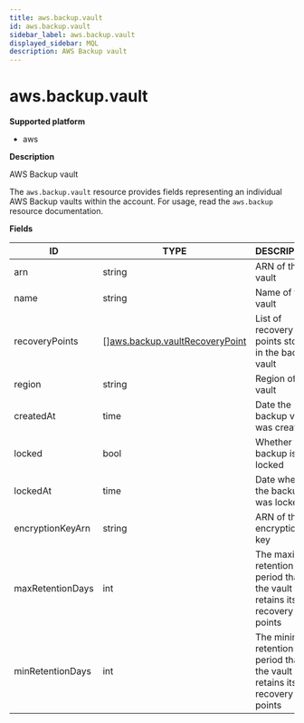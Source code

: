 ```yaml
---
title: aws.backup.vault
id: aws.backup.vault
sidebar_label: aws.backup.vault
displayed_sidebar: MQL
description: AWS Backup vault
---
```


# aws.backup.vault

**Supported platform**

- aws

**Description**

AWS Backup vault

The `aws.backup.vault` resource provides fields representing an individual AWS Backup vaults within the account. For usage, read the `aws.backup` resource documentation.

**Fields**

| ID               | TYPE                                                                        | DESCRIPTION                                                             |
| ---------------- | --------------------------------------------------------------------------- | ----------------------------------------------------------------------- |
| arn              | string                                                                      | ARN of the vault                                                        |
| name             | string                                                                      | Name of the vault                                                       |
| recoveryPoints   | &#91;&#93;[aws.backup.vaultRecoveryPoint](aws.backup.vaultrecoverypoint.md) | List of recovery points stored in the backup vault                      |
| region           | string                                                                      | Region of the vault                                                     |
| createdAt        | time                                                                        | Date the backup vault was created                                       |
| locked           | bool                                                                        | Whether the backup is locked                                            |
| lockedAt         | time                                                                        | Date when the backup was locked                                         |
| encryptionKeyArn | string                                                                      | ARN of the encryption key                                               |
| maxRetentionDays | int                                                                         | The maximum retention period that the vault retains its recovery points |
| minRetentionDays | int                                                                         | The minimum retention period that the vault retains its recovery points |
